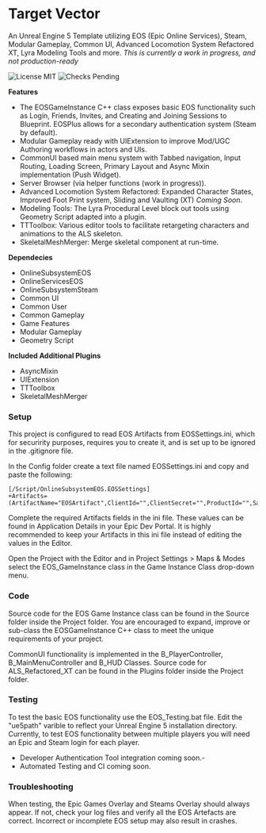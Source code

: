 # Target Vector
An Unreal Engine 5 Template utilizing EOS (Epic Online Services), Steam, Modular Gameplay, Common UI, Advanced Locomotion System Refactored XT, Lyra Modeling Tools and more. _This is currently a work in progress, and not production-ready_

![License MIT](https://img.shields.io/github/license/Voidware-Prohibited/ALS-Refactored-EOS?style=flat-square)
![Checks Pending](https://img.shields.io/github/checks-status/Voidware-Prohibited/ALS-Refactored-EOS/main?style=flat-square)

**Features**

- The EOSGameInstance C++ class exposes basic EOS functionality such as Login, Friends, Invites, and Creating and Joining Sessions to Blueprint. EOSPlus allows for a secondary authentication system (Steam by default).
- Modular Gameplay ready with UIExtension to improve Mod/UGC Authoring workflows in actors and UIs.
- CommonUI based main menu system with Tabbed navigation, Input Routing, Loading Screen, Primary Layout and Async Mixin implementation (Push Widget).
- Server Browser (via helper functions (work in progress)). 
- Advanced Locomotion System Refactored: Expanded Character States, Improved Foot Print system, Sliding and Vaulting (XT) _Coming Soon_.
- Modeling Tools: The Lyra Procedural Level block out tools using Geometry Script adapted into a plugin.
- TTToolbox: Various editor tools to facilitate retargeting characters and animations to the ALS skeleton.
- SkeletalMeshMerger: Merge skeletal component at run-time.

**Dependecies**

- OnlineSubsystemEOS
- OnlineServicesEOS
- OnlineSubsystemSteam
- Common UI
- Common User
- Common Gameplay
- Game Features
- Modular Gameplay
- Geometry Script

**Included Additional Plugins**

- AsyncMixin
- UIExtension
- TTToolbox
- SkeletalMeshMerger

### Setup
This project is configured to read EOS Artifacts from EOSSettings.ini, which for securirity purposes, requires you to create it, and is set up to be ignored in the .gitignore file.

In the Config folder create a text file named EOSSettings.ini and copy and paste the following:

	[/Script/OnlineSubsystemEOS.EOSSettings] 
	+Artifacts=(ArtifactName="EOSArtifact",ClientId="",ClientSecret="",ProductId="",SandboxId="",DeploymentId="",EncryptionKey="")

Complete the required Artifacts fields in the ini file. These values can be found in Application Details in your Epic Dev Portal.
It is highly recommended to keep your Artifacts in this ini file instead of editing the values in the Editor.

Open the Project with the Editor and in Project Settings > Maps & Modes select the EOS_GameInstance class in the Game Instance Class drop-down menu.

### Code
Source code for the EOS Game Instance class can be found in the Source folder inside the Project folder. You are encouraged to expand, improve or sub-class the EOSGameInstance C++ class to meet the unique requirements of your project.

CommonUI functionality is implemented in the B_PlayerController, B_MainMenuController and B_HUD Classes.
Source code for ALS_Refactored_XT can be found in the Plugins folder inside the Project folder.

### Testing
To test the basic EOS functionality use the EOS_Testing.bat file. Edit the "ue5path" varible to reflect your Unreal Engine 5 installation directory. Currently, to test EOS functionality between multiple players you will need an Epic and Steam login for each player. 

- Developer Authentication Tool integration coming soon.- 
- Automated Testing and CI coming soon.

### Troubleshooting
When testing, the Epic Games Overlay and Steams Overlay should always appear. If not, check your log files and verify all the EOS Artefacts are correct. Incorrect or incomplete EOS setup may also result in crashes.
